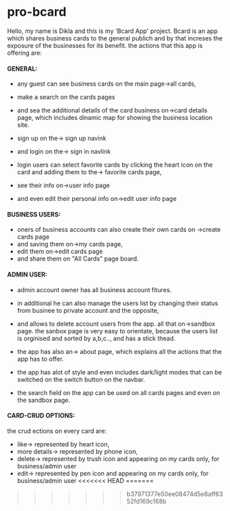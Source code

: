 # pro-bcard
Hello, my name is Dikla and this is my 'Bcard App' project.
Bcard is an app which shares business cards to the general publich and by that increses the exposure of the businesses for its benefit.
the actions that this app is offering are: 

#### GENERAL:
- any guest can see business cards on the main page->all cards,
- make a search on the cards pages
- and sea the additional details of the card business on->card details page,
  which includes dinamic map for showing the business location site.

- sign up on the-> sign up navink
- and login on the-> sign in navlink
- login users can select favorite cards by clicking the heart icon on the card and adding them to the-> favorite cards page,
- see their info on->user info page
- and even edit their personal info on->edit user info page

#### BUSINESS USERS:
- oners of business accounts can also create their own cards on ->create cards page
- and saving them on->my cards page,
- edit them on->edit cards page
- and share them on "All Cards" page board.

#### ADMIN USER:
- admin account owner has all business account fitures. 
- in additional he can also manage the users list by changing their status from businee to private account and the opposite,
- and allows to delete account users from the app. all that on->sandbox page.
  the sanbox page is very easy to orientate, because the users list is orginised and sorted by a,b,c..,
  and has a stick thead.

- the app has also an-> about page, which explains all the actions that the app has to offer.

- the app has alot of style and even includes dark/light modes that can be switched on the switch button on the navbar.
- the search field on the app can be used on all cards pages and even on the sandbox page.

#### CARD-CRUD OPTIONS:
the crud ections on every card are:
- like-> represented by heart icon,
- more details-> represented by phone icon,
- delete-> represented by trush icon and appearing on my cards only, for business/admin user
- edit-> represented by pen icon and appearing on my cards only, for business/admin user
<<<<<<< HEAD
=======

>>>>>>> b37971377e50ee08474d5e8aff6352fd169c168b
